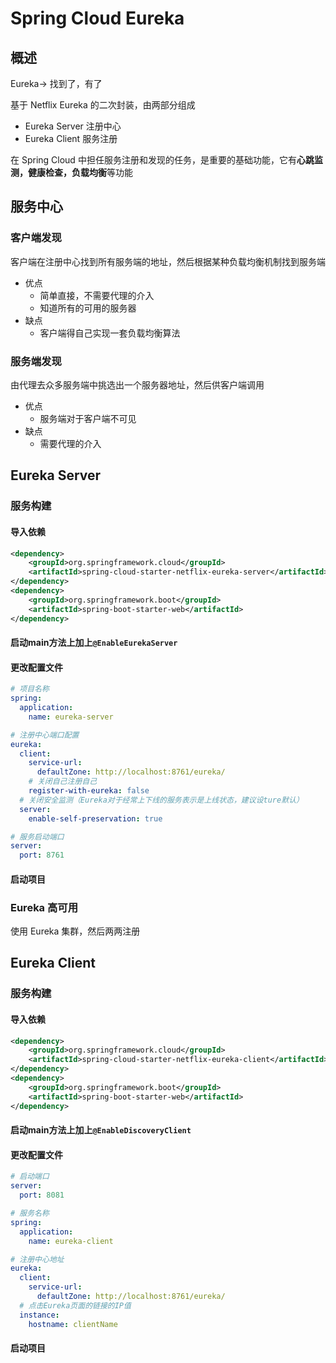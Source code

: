 # Spring Cloud Eureka

## 概述

Eureka-> 找到了，有了

基于 Netflix Eureka 的二次封装，由两部分组成

* Eureka Server 注册中心
* Eureka Client 服务注册

在 Spring Cloud 中担任服务注册和发现的任务，是重要的基础功能，它有**心跳监测，健康检查，负载均衡**等功能



## 服务中心

### 客户端发现

客户端在注册中心找到所有服务端的地址，然后根据某种负载均衡机制找到服务端

* 优点
  * 简单直接，不需要代理的介入
  * 知道所有的可用的服务器
* 缺点
  * 客户端得自己实现一套负载均衡算法

### 服务端发现

由代理去众多服务端中挑选出一个服务器地址，然后供客户端调用

* 优点
  * 服务端对于客户端不可见
* 缺点
  * 需要代理的介入



## Eureka Server

### 服务构建

#### 导入依赖

```xml
<dependency>
    <groupId>org.springframework.cloud</groupId>
    <artifactId>spring-cloud-starter-netflix-eureka-server</artifactId>
</dependency>
<dependency>
    <groupId>org.springframework.boot</groupId>
    <artifactId>spring-boot-starter-web</artifactId>
</dependency>
```

#### 启动main方法上加上`@EnableEurekaServer`

#### 更改配置文件

```yml
# 项目名称
spring:
  application:
    name: eureka-server

# 注册中心端口配置
eureka:
  client:
    service-url:
      defaultZone: http://localhost:8761/eureka/
    # 关闭自己注册自己
    register-with-eureka: false
  # 关闭安全监测（Eureka对于经常上下线的服务表示是上线状态，建议设ture默认）
  server:
    enable-self-preservation: true

# 服务启动端口
server:
  port: 8761
```

#### 启动项目



### Eureka 高可用

使用 Eureka 集群，然后两两注册



## Eureka Client

### 服务构建

#### 导入依赖

```xml
<dependency>
    <groupId>org.springframework.cloud</groupId>
    <artifactId>spring-cloud-starter-netflix-eureka-client</artifactId>
</dependency>
<dependency>
    <groupId>org.springframework.boot</groupId>
    <artifactId>spring-boot-starter-web</artifactId>
</dependency>
```

#### 启动main方法上加上`@EnableDiscoveryClient`

#### 更改配置文件

```yml
# 启动端口
server:
  port: 8081

# 服务名称
spring:
  application:
    name: eureka-client

# 注册中心地址
eureka:
  client:
    service-url:
      defaultZone: http://localhost:8761/eureka/
  # 点击Eureka页面的链接的IP值
  instance:
    hostname: clientName
```

#### 启动项目